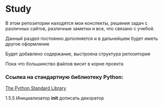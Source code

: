 # Study

В этом репозитории находятся мои конспекты, решения
задач с различных сайтов, различные заметки и все, что 
связано с учебой.

Данный раздел постоянно дополняется и в дальнейшем
будет иметь другое оформление

Будет добавлено содержание, выстроена структура репозитория

Пока что большинство файлов висит в корне проекта

### Ссылка на стандартную библиотеку Python:
[The Python Standard Library](https://docs.python.org/3/library/index.html)

1.5.5 Инициализатор __init__ 
дописать декоратор
